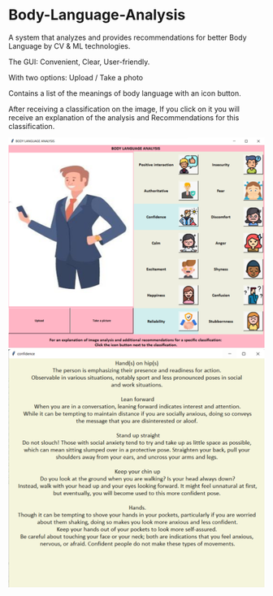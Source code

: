 # Body-Language-Analysis
A system that analyzes and provides recommendations for better Body Language by CV &amp; ML technologies.

The GUI:
Convenient, Clear, User-friendly.

With two options: Upload / Take a photo

Contains a list of the meanings of body language with an icon button.

After receiving a classification on the image,
If you click on it you will receive an explanation of the analysis and Recommendations for this classification.

![](mp.png) ![](rec.png)
